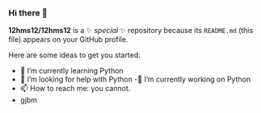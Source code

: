 ### Hi there 👋


**12hms12/12hms12** is a ✨ _special_ ✨ repository because its `README.md` (this file) appears on your GitHub profile.

Here are some ideas to get you started:

- 🌱 I’m currently learning Python
- 🤔 I’m looking for help with Python
-🔭 I’m currently working on Python
- 📫 How to reach me:  you cannot.
- gjbm

